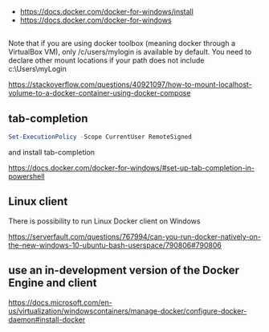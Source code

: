 - https://docs.docker.com/docker-for-windows/install
- https://docs.docker.com/docker-for-windows

##

Note that if you are using docker toolbox (meaning docker through a VirtualBox VM), only /c/users/mylogin is available by default.
You need to declare other mount locations if your path does not include c:\Users\myLogin

https://stackoverflow.com/questions/40921097/how-to-mount-localhost-volume-to-a-docker-container-using-docker-compose

## tab-completion

```powershell
Set-ExecutionPolicy -Scope CurrentUser RemoteSigned
```

and install tab-completion

https://docs.docker.com/docker-for-windows/#set-up-tab-completion-in-powershell

## Linux client

There is possibility to run Linux Docker client on Windows

https://serverfault.com/questions/767994/can-you-run-docker-natively-on-the-new-windows-10-ubuntu-bash-userspace/790806#790806

## use an in-development version of the Docker Engine and client

https://docs.microsoft.com/en-us/virtualization/windowscontainers/manage-docker/configure-docker-daemon#install-docker
